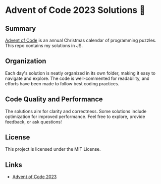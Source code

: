 #  Advent of Code 2023 Solutions 🎄

## Summary

[Advent of Code](http://adventofcode.com/) is an annual Christmas calendar of programming puzzles.
This repo contains my solutions in JS.

## Organization

Each day's solution is neatly organized in its own folder, making it easy to navigate and explore. The code is well-commented for readability, and efforts have been made to follow best coding practices.

## Code Quality and Performance

The solutions aim for clarity and correctness. Some solutions include optimization for improved performance. Feel free to explore, provide feedback, or ask questions!

## License

This project is licensed under the MIT License.

## Links

- [Advent of Code 2023](https://adventofcode.com/2023)
